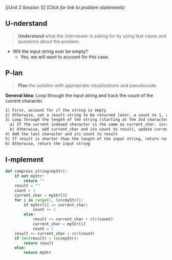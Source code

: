 *[[Unit 3 Session 1]] (Click for link to problem statements)*

## U-nderstand
 
> **Understand** what the interviewer is asking for by using test cases and questions about the problem.

- Will the input string ever be empty?
  - Yes, we will want to account for this case.

## P-lan

> **Plan** the solution with appropriate visualizations and pseudocode.

**General Idea:** Loop through the input string and track the count of the current character.

```markdown
1) First, account for if the string is empty
2) Otherwise, set a result string to be returned later, a count to 1, and the current_char in the string
3) Loop through the length of the string (starting at the 2nd character)
  a) If the current indexed character is the same as current_char, increase count by 1
  b) Otherwise, add current_char and its count to result, update current_char to the currently indexed character, and reset the count
4) Add the last character and its count to result
5) If result is shorter than the length of the input string, return result
6) Otherwise, return the input string
```

## I-mplement

```python
def compress_string(myStr):
    if not myStr:
        return ""
    result = ""
    count = 1
    current_char = myStr[0]
    for i in range(1, len(myStr)):
        if myStr[i] == current_char:
            count += 1
        else:
            result += current_char + str(count)
            current_char = myStr[i]
            count = 1
    result += current_char + str(count)
    if len(result) < len(myStr):
        return result
    else:
        return myStr
```